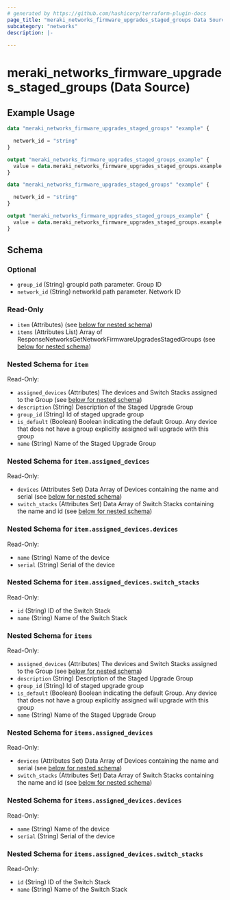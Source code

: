 ```yaml
---
# generated by https://github.com/hashicorp/terraform-plugin-docs
page_title: "meraki_networks_firmware_upgrades_staged_groups Data Source - terraform-provider-meraki"
subcategory: "networks"
description: |-
  
---
```


# meraki_networks_firmware_upgrades_staged_groups (Data Source)



## Example Usage

```terraform
data "meraki_networks_firmware_upgrades_staged_groups" "example" {

  network_id = "string"
}

output "meraki_networks_firmware_upgrades_staged_groups_example" {
  value = data.meraki_networks_firmware_upgrades_staged_groups.example.items
}

data "meraki_networks_firmware_upgrades_staged_groups" "example" {

  network_id = "string"
}

output "meraki_networks_firmware_upgrades_staged_groups_example" {
  value = data.meraki_networks_firmware_upgrades_staged_groups.example.item
}
```

<!-- schema generated by tfplugindocs -->
## Schema

### Optional

- `group_id` (String) groupId path parameter. Group ID
- `network_id` (String) networkId path parameter. Network ID

### Read-Only

- `item` (Attributes) (see [below for nested schema](#nestedatt--item))
- `items` (Attributes List) Array of ResponseNetworksGetNetworkFirmwareUpgradesStagedGroups (see [below for nested schema](#nestedatt--items))

<a id="nestedatt--item"></a>
### Nested Schema for `item`

Read-Only:

- `assigned_devices` (Attributes) The devices and Switch Stacks assigned to the Group (see [below for nested schema](#nestedatt--item--assigned_devices))
- `description` (String) Description of the Staged Upgrade Group
- `group_id` (String) Id of staged upgrade group
- `is_default` (Boolean) Boolean indicating the default Group. Any device that does not have a group explicitly assigned will upgrade with this group
- `name` (String) Name of the Staged Upgrade Group

<a id="nestedatt--item--assigned_devices"></a>
### Nested Schema for `item.assigned_devices`

Read-Only:

- `devices` (Attributes Set) Data Array of Devices containing the name and serial (see [below for nested schema](#nestedatt--item--assigned_devices--devices))
- `switch_stacks` (Attributes Set) Data Array of Switch Stacks containing the name and id (see [below for nested schema](#nestedatt--item--assigned_devices--switch_stacks))

<a id="nestedatt--item--assigned_devices--devices"></a>
### Nested Schema for `item.assigned_devices.devices`

Read-Only:

- `name` (String) Name of the device
- `serial` (String) Serial of the device


<a id="nestedatt--item--assigned_devices--switch_stacks"></a>
### Nested Schema for `item.assigned_devices.switch_stacks`

Read-Only:

- `id` (String) ID of the Switch Stack
- `name` (String) Name of the Switch Stack




<a id="nestedatt--items"></a>
### Nested Schema for `items`

Read-Only:

- `assigned_devices` (Attributes) The devices and Switch Stacks assigned to the Group (see [below for nested schema](#nestedatt--items--assigned_devices))
- `description` (String) Description of the Staged Upgrade Group
- `group_id` (String) Id of staged upgrade group
- `is_default` (Boolean) Boolean indicating the default Group. Any device that does not have a group explicitly assigned will upgrade with this group
- `name` (String) Name of the Staged Upgrade Group

<a id="nestedatt--items--assigned_devices"></a>
### Nested Schema for `items.assigned_devices`

Read-Only:

- `devices` (Attributes Set) Data Array of Devices containing the name and serial (see [below for nested schema](#nestedatt--items--assigned_devices--devices))
- `switch_stacks` (Attributes Set) Data Array of Switch Stacks containing the name and id (see [below for nested schema](#nestedatt--items--assigned_devices--switch_stacks))

<a id="nestedatt--items--assigned_devices--devices"></a>
### Nested Schema for `items.assigned_devices.devices`

Read-Only:

- `name` (String) Name of the device
- `serial` (String) Serial of the device


<a id="nestedatt--items--assigned_devices--switch_stacks"></a>
### Nested Schema for `items.assigned_devices.switch_stacks`

Read-Only:

- `id` (String) ID of the Switch Stack
- `name` (String) Name of the Switch Stack

